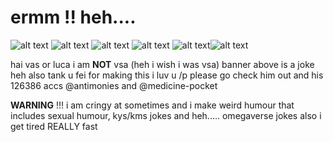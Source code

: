 # ermm !! heh....
![alt text](https://media.discordapp.net/attachments/1081985068202983425/1185962771817451590/Untitled484_20231217231217.png?ex=659184e6&is=657f0fe6&hm=6afec216ac7a201854ef653bf3e9107c643a7b135115192d6721a01bb35abf4c&=&format=webp&quality=lossless&width=523&height=358) ![alt text](https://media.discordapp.net/attachments/1081985068202983425/1185965257420722316/Untitled486_20231217232040.png?ex=65918737&is=657f1237&hm=ad37eaadc1a4845de87bd36099792e83242d681a10ba41a70ac763c89dac91fe&=&format=webp&quality=lossless&width=523&height=358)  ![alt text](https://media.discordapp.net/attachments/1085554119781142620/1185971488478744616/Untitled86_20231217234637.png?ex=65918d05&is=657f1805&hm=73d2f4bfa17bc82ab9238e4b6500b6639d4039bd49032ffc6f44864c3b67d26b&=&format=webp&quality=lossless&width=523&height=358) ![alt text](https://media.discordapp.net/attachments/1085554119781142620/1185971532955136092/Untitled484_20231217234633.png?ex=65918d0f&is=657f180f&hm=8a2bffea9b8523445b4433243d1a1df38e6530aa65874d56680ae9321f118a8a&=&format=webp&quality=lossless&width=523&height=358) ![alt text](https://media.discordapp.net/attachments/1085554119781142620/1185973073061617664/Untitled484_20231217235316.png?ex=65918e7e&is=657f197e&hm=1867dc8c46a4ffd096badf754846c864b50cef71fdfe29194f24e29c45f3fdf3&=&format=webp&quality=lossless&width=523&height=358)![alt text](https://media.discordapp.net/attachments/1085554119781142620/1185977814546141264/Untitled86_20231218001207.png?ex=659192e9&is=657f1de9&hm=034ae4b4826365b320c8add4c0b389bb4bb127e5b0bbf2471c102e967f5be496&=&format=webp&quality=lossless&width=523&height=358)

hai vas or luca i am **NOT** vsa (heh i wish i was vsa) banner above is a joke heh also tank u fei for making this i luv u /p please go check him out and his 126386 accs @antimonies and @medicine-pocket

**WARNING** !!! i am cringy at sometimes and i make weird humour that includes sexual humour, kys/kms jokes and heh..... omegaverse jokes also i get tired REALLY fast 
